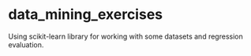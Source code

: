 # data_mining_exercises
Using scikit-learn library for working with some datasets and regression evaluation.
